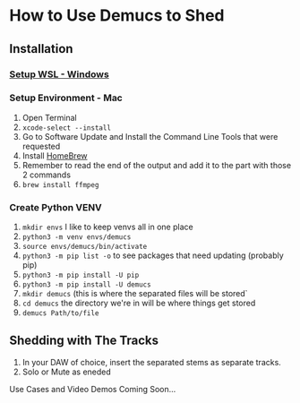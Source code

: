 # How to Use Demucs to Shed
## Installation
### [Setup WSL - Windows](https://github.com/tissakhosla/tissa-docs/blob/main/wsl.md)
### Setup Environment - Mac
1. Open Terminal
2. `xcode-select --install`
4. Go to Software Update and Install the Command Line Tools that were requested
5. Install [HomeBrew](https://brew.sh/)
6. Remember to read the end of the output and add it to the part with those 2 commands
7. `brew install ffmpeg`

### Create Python VENV
1. `mkdir envs` I like to keep venvs all in one place
2. `python3 -m venv envs/demucs`
3. `source envs/demucs/bin/activate`
4. `python3 -m pip list -o` to see packages that need updating (probably pip)
5. `python3 -m pip install -U pip`
6. `python3 -m pip install -U demucs`
7. `mkdir demucs` (this is where the separated files will be stored`
8. `cd demucs` the directory we're in will be where things get stored
9. `demucs Path/to/file`

## Shedding with The Tracks
1. In your DAW of choice, insert the separated stems as separate tracks.
2. Solo or Mute as eneded

Use Cases and Video Demos Coming Soon...

